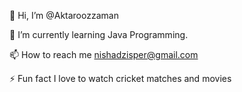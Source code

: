  👋 Hi, I’m @Aktaroozzaman

🌱 I’m currently learning Java Programming.

📫 How to reach me nishadzisper@gmail.com

⚡ Fun fact I love to watch cricket matches and movies
<!---
Aktaroozzaman/Aktaroozzaman is a ✨ special ✨ repository because its `README.md` (this file) appears on your GitHub profile.
You can click the Preview link to take a look at your changes.
--->
